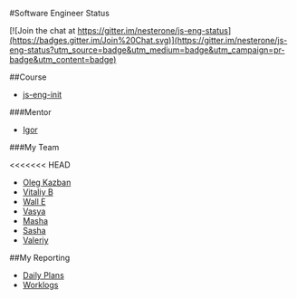#Software Engineer Status

[![Join the chat at https://gitter.im/nesterone/js-eng-status](https://badges.gitter.im/Join%20Chat.svg)](https://gitter.im/nesterone/js-eng-status?utm_source=badge&utm_medium=badge&utm_campaign=pr-badge&utm_content=badge)

##Course

* [js-eng-init](https://github.com/brotherhood-of-javascript/js-eng-init)

###Mentor

* [Igor](https://github.com/nesterone)

###My Team

<<<<<<< HEAD
* [Oleg Kazban](https://github.com/olehkazban/js-eng-status)
* [Vitaliy B](https://github.com/am1k/js-eng-status)
* [Wall E ](https://github.com/walle010101/js-eng-status)
* [Vasya](vvv)
* [Masha](mmm)
* [Sasha](sss)
* [Valeriy](https://github.com/drwebmaker/js-eng-status)

##My Reporting

* [Daily Plans](report/daily-plans.md)
* [Worklogs](report/worklogs.md)

